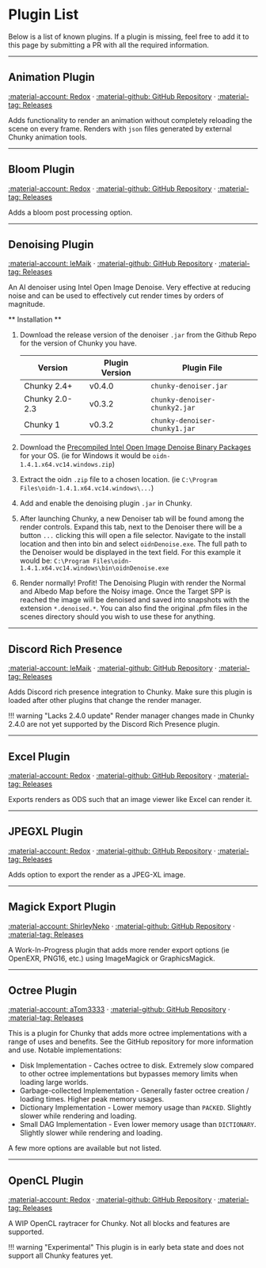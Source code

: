 # Plugin List

Below is a list of known plugins. If a plugin is missing, feel free to add it to this page by submitting a PR with all the required information.

---

## Animation Plugin

[:material-account: Redox](https://github.com/ThatRedox) &middot; [:material-github: GitHub Repository](https://github.com/ThatRedox/ChunkyAnimation) &middot; [:material-tag: Releases](https://github.com/ThatRedox/ChunkyAnimation/releases)

Adds functionality to render an animation without completely reloading the scene on every frame. Renders with `json` files generated by external Chunky animation tools.

---

## Bloom Plugin

[:material-account: Redox](https://github.com/aTom3333) &middot; [:material-github: GitHub Repository](https://github.com/aTom3333/chunky-bloom-plugin) &middot; [:material-tag: Releases](https://github.com/aTom3333/chunky-bloom-plugin/releases)

Adds a bloom post processing option.

---

## Denoising Plugin

[:material-account: leMaik](https://github.com/leMaik) &middot; [:material-github: GitHub Repository](https://github.com/chunky-dev/chunky-denoiser) &middot; [:material-tag: Releases](https://github.com/chunky-dev/chunky-denoiser/releases)

An AI denoiser using Intel Open Image Denoise. Very effective at reducing noise and can be used to effectively cut render times by orders of magnitude.

** Installation **

1. Download the release version of the denoiser `.jar` from the Github Repo for the version of Chunky you have.

      | Version        | Plugin Version | Plugin File                   |
      | -------------- | -------------- | ----------------------------- |
      | Chunky 2.4+    | v0.4.0         | `chunky-denoiser.jar`         |
      | Chunky 2.0-2.3 | v0.3.2         | `chunky-denoiser-chunky2.jar` |
      | Chunky 1       | v0.3.2         | `chunky-denoiser-chunky1.jar` |

2. Download the [Precompiled Intel Open Image Denoise Binary Packages](https://www.openimagedenoise.org/downloads.html)
   for your OS. (ie for Windows it would be `oidn-1.4.1.x64.vc14.windows.zip`)
3. Extract the oidn `.zip` file to a chosen location. (ie `C:\Program Files\oidn-1.4.1.x64.vc14.windows\...`)
4. Add and enable the denoising plugin `.jar` in Chunky.
5. After launching Chunky, a new Denoiser tab will be found among the render controls. Expand this tab, next to the
   Denoiser there will be a button `...` clicking this will open a file selector. Navigate to the install location and
   then into bin and select `oidnDenoise.exe`. The full path to the Denoiser would be displayed in the text field.
   For this example it would be: `C:\Program Files\oidn-1.4.1.x64.vc14.windows\bin\oidnDenoise.exe`
6. Render normally! Profit! The Denoising Plugin with render the Normal and Albedo Map before the Noisy image.
   Once the Target SPP is reached the image will be denoised and saved into snapshots with the extension `*.denoised.*`.
   You can also find the original .pfm files in the scenes directory should you wish to use these for anything.

---

## Discord Rich Presence

[:material-account: leMaik](https://github.com/leMaik) &middot; [:material-github: GitHub Repository](https://github.com/leMaik/chunky-discord) &middot; [:material-tag: Releases](https://github.com/leMaik/chunky-discord/releases)

Adds Discord rich presence integration to Chunky. Make sure this plugin is loaded after other plugins that
change the render manager. 

!!! warning "Lacks 2.4.0 update"
	 Render manager changes made in Chunky 2.4.0 are not yet supported by the Discord Rich Presence plugin.

---

## Excel Plugin

[:material-account: Redox](https://github.com/aTom3333) &middot; [:material-github: GitHub Repository](https://github.com/aTom3333/chunky-excel-plugin) &middot; [:material-tag: Releases](https://github.com/aTom3333/chunky-excel-plugin/releases)

Exports renders as ODS such that an image viewer like Excel can render it.

---

## JPEGXL Plugin

[:material-account: Redox](https://github.com/aTom3333) &middot; [:material-github: GitHub Repository](https://github.com/aTom3333/chunky-jpegxl-plugin) &middot; [:material-tag: Releases](https://github.com/aTom3333/chunky-jpegxl-plugin/releases)

Adds option to export the render as a JPEG-XL image.

---

## Magick Export Plugin

[:material-account: ShirleyNeko](https://github.com/ShirleyNekoDev) &middot; [:material-github: GitHub Repository](https://github.com/ShirleyNekoDev/Chunky-MagickExportPlugin) &middot; [:material-tag: Releases](https://github.com/ShirleyNekoDev/Chunky-MagickExportPlugin/releases)

A Work-In-Progress plugin that adds more render export options (ie OpenEXR, PNG16, etc.) using ImageMagick or GraphicsMagick.

---

## Octree Plugin

[:material-account: aTom3333](https://github.com/aTom3333) &middot; [:material-github: GitHub Repository](https://github.com/aTom3333/chunky-octree-plugin) &middot; [:material-tag: Releases](https://github.com/aTom3333/chunky-octree-plugin/releases)

This is a plugin for Chunky that adds more octree implementations with a range of uses and benefits. See the GitHub
repository for more information and use. Notable implementations:

- Disk Implementation - Caches octree to disk. Extremely slow compared to other octree implementations but bypasses
  memory limits when loading large worlds.
- Garbage-collected Implementation - Generally faster octree creation / loading times. Higher peak memory usages.
- Dictionary Implementation - Lower memory usage than `PACKED`. Slightly slower while rendering and loading.
- Small DAG Implementation - Even lower memory usage than `DICTIONARY`. Slightly slower while rendering and loading.

A few more options are available but not listed.

---

## OpenCL Plugin

[:material-account: Redox](https://github.com/ThatRedox) &middot; [:material-github: GitHub Repository](https://github.com/ThatRedox/ChunkyClPlugin) &middot; [:material-tag: Releases](https://github.com/ThatRedox/ChunkyClPlugin/releases)

A WIP OpenCL raytracer for Chunky. Not all blocks and features are supported.

!!! warning "Experimental"
      This plugin is in early beta state and does not support all Chunky features yet.
